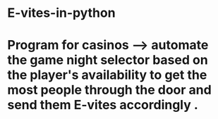 # E-vites-in-python

# Program for casinos --> automate the game night selector based on the player's availability to get the most people through the door and send them E-vites accordingly .
